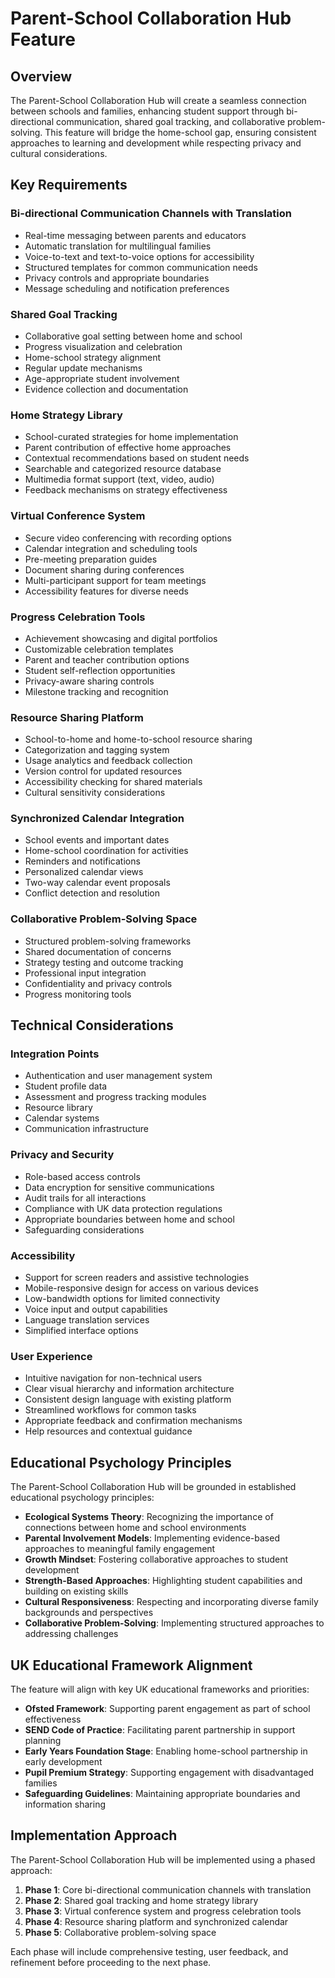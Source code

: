 # Parent-School Collaboration Hub Feature

## Overview
The Parent-School Collaboration Hub will create a seamless connection between schools and families, enhancing student support through bi-directional communication, shared goal tracking, and collaborative problem-solving. This feature will bridge the home-school gap, ensuring consistent approaches to learning and development while respecting privacy and cultural considerations.

## Key Requirements

### Bi-directional Communication Channels with Translation
- Real-time messaging between parents and educators
- Automatic translation for multilingual families
- Voice-to-text and text-to-voice options for accessibility
- Structured templates for common communication needs
- Privacy controls and appropriate boundaries
- Message scheduling and notification preferences

### Shared Goal Tracking
- Collaborative goal setting between home and school
- Progress visualization and celebration
- Home-school strategy alignment
- Regular update mechanisms
- Age-appropriate student involvement
- Evidence collection and documentation

### Home Strategy Library
- School-curated strategies for home implementation
- Parent contribution of effective home approaches
- Contextual recommendations based on student needs
- Searchable and categorized resource database
- Multimedia format support (text, video, audio)
- Feedback mechanisms on strategy effectiveness

### Virtual Conference System
- Secure video conferencing with recording options
- Calendar integration and scheduling tools
- Pre-meeting preparation guides
- Document sharing during conferences
- Multi-participant support for team meetings
- Accessibility features for diverse needs

### Progress Celebration Tools
- Achievement showcasing and digital portfolios
- Customizable celebration templates
- Parent and teacher contribution options
- Student self-reflection opportunities
- Privacy-aware sharing controls
- Milestone tracking and recognition

### Resource Sharing Platform
- School-to-home and home-to-school resource sharing
- Categorization and tagging system
- Usage analytics and feedback collection
- Version control for updated resources
- Accessibility checking for shared materials
- Cultural sensitivity considerations

### Synchronized Calendar Integration
- School events and important dates
- Home-school coordination for activities
- Reminders and notifications
- Personalized calendar views
- Two-way calendar event proposals
- Conflict detection and resolution

### Collaborative Problem-Solving Space
- Structured problem-solving frameworks
- Shared documentation of concerns
- Strategy testing and outcome tracking
- Professional input integration
- Confidentiality and privacy controls
- Progress monitoring tools

## Technical Considerations

### Integration Points
- Authentication and user management system
- Student profile data
- Assessment and progress tracking modules
- Resource library
- Calendar systems
- Communication infrastructure

### Privacy and Security
- Role-based access controls
- Data encryption for sensitive communications
- Audit trails for all interactions
- Compliance with UK data protection regulations
- Appropriate boundaries between home and school
- Safeguarding considerations

### Accessibility
- Support for screen readers and assistive technologies
- Mobile-responsive design for access on various devices
- Low-bandwidth options for limited connectivity
- Voice input and output capabilities
- Language translation services
- Simplified interface options

### User Experience
- Intuitive navigation for non-technical users
- Clear visual hierarchy and information architecture
- Consistent design language with existing platform
- Streamlined workflows for common tasks
- Appropriate feedback and confirmation mechanisms
- Help resources and contextual guidance

## Educational Psychology Principles

The Parent-School Collaboration Hub will be grounded in established educational psychology principles:

- **Ecological Systems Theory**: Recognizing the importance of connections between home and school environments
- **Parental Involvement Models**: Implementing evidence-based approaches to meaningful family engagement
- **Growth Mindset**: Fostering collaborative approaches to student development
- **Strength-Based Approaches**: Highlighting student capabilities and building on existing skills
- **Cultural Responsiveness**: Respecting and incorporating diverse family backgrounds and perspectives
- **Collaborative Problem-Solving**: Implementing structured approaches to addressing challenges

## UK Educational Framework Alignment

The feature will align with key UK educational frameworks and priorities:

- **Ofsted Framework**: Supporting parent engagement as part of school effectiveness
- **SEND Code of Practice**: Facilitating parent partnership in support planning
- **Early Years Foundation Stage**: Enabling home-school partnership in early development
- **Pupil Premium Strategy**: Supporting engagement with disadvantaged families
- **Safeguarding Guidelines**: Maintaining appropriate boundaries and information sharing

## Implementation Approach

The Parent-School Collaboration Hub will be implemented using a phased approach:

1. **Phase 1**: Core bi-directional communication channels with translation
2. **Phase 2**: Shared goal tracking and home strategy library
3. **Phase 3**: Virtual conference system and progress celebration tools
4. **Phase 4**: Resource sharing platform and synchronized calendar
5. **Phase 5**: Collaborative problem-solving space

Each phase will include comprehensive testing, user feedback, and refinement before proceeding to the next phase.
